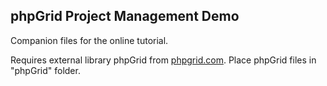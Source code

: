 ## phpGrid Project Management Demo

Companion files for the online tutorial. 

Requires external library phpGrid from [phpgrid.com](http://phpgrid.com/download). Place phpGrid files in "phpGrid" folder.